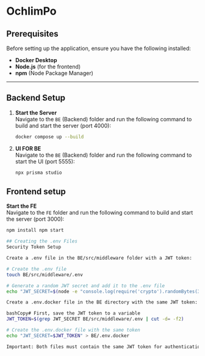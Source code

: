 # OchlimPo


## Prerequisites

Before setting up the application, ensure you have the following installed:
- **Docker Desktop**
- **Node.js** (for the frontend)
- **npm** (Node Package Manager)

---

## Backend Setup

1. **Start the Server**  
   Navigate to the `BE` (Backend) folder and run the following command to build and start the server (port 4000):
   ```bash
   docker compose up --build

2. **UI FOR BE**  
   Navigate to the `BE` (Backend) folder and run the following command to start the UI (port 5555):
   ```bash 
   npx prisma studio 


## Frontend setup
**Start the FE**  
   Navigate to the `FE` folder and run the following command to build and start the server (port 3000):
   ```bash
  npm install npm start 

## Creating the .env Files
Security Token Setup

Create a .env file in the BE/src/middleware folder with a JWT token:

# Create the .env file
touch BE/src/middleware/.env

# Generate a random JWT secret and add it to the .env file
echo "JWT_SECRET=$(node -e "console.log(require('crypto').randomBytes(32).toString('hex'))")" >> BE/src/middleware/.env

Create a .env.docker file in the BE directory with the same JWT token:

bashCopy# First, save the JWT token to a variable
JWT_TOKEN=$(grep JWT_SECRET BE/src/middleware/.env | cut -d= -f2)

# Create the .env.docker file with the same token
echo "JWT_SECRET=$JWT_TOKEN" > BE/.env.docker

Important: Both files must contain the same JWT token for authentication to work properly. This setup enables you to make POST requests to the backend.
